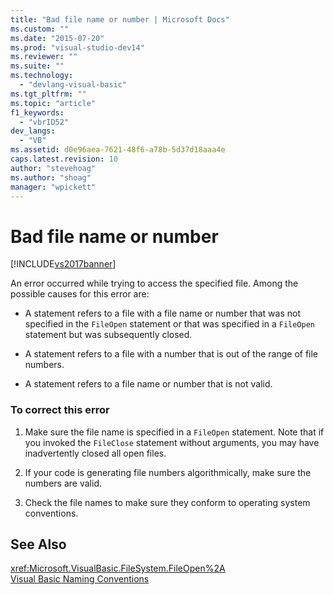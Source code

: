 ```yaml
---
title: "Bad file name or number | Microsoft Docs"
ms.custom: ""
ms.date: "2015-07-20"
ms.prod: "visual-studio-dev14"
ms.reviewer: ""
ms.suite: ""
ms.technology: 
  - "devlang-visual-basic"
ms.tgt_pltfrm: ""
ms.topic: "article"
f1_keywords: 
  - "vbrID52"
dev_langs: 
  - "VB"
ms.assetid: d0e96aea-7621-48f6-a78b-5d37d18aaa4e
caps.latest.revision: 10
author: "stevehoag"
ms.author: "shoag"
manager: "wpickett"
---
```

# Bad file name or number
[!INCLUDE[vs2017banner](../../../visual-basic/includes/vs2017banner.md)]

An error occurred while trying to access the specified file. Among the possible causes for this error are:  
  
-   A statement refers to a file with a file name or number that was not specified in the `FileOpen` statement or that was specified in a `FileOpen` statement but was subsequently closed.  
  
-   A statement refers to a file with a number that is out of the range of file numbers.  
  
-   A statement refers to a file name or number that is not valid.  
  
### To correct this error  
  
1.  Make sure the file name is specified in a `FileOpen` statement. Note that if you invoked the `FileClose` statement without arguments, you may have inadvertently closed all open files.  
  
2.  If your code is generating file numbers algorithmically, make sure the numbers are valid.  
  
3.  Check the file names to make sure they conform to operating system conventions.  
  
## See Also  
 <xref:Microsoft.VisualBasic.FileSystem.FileOpen%2A>   
 [Visual Basic Naming Conventions](../../../visual-basic/programming-guide/program-structure/naming-conventions.md)